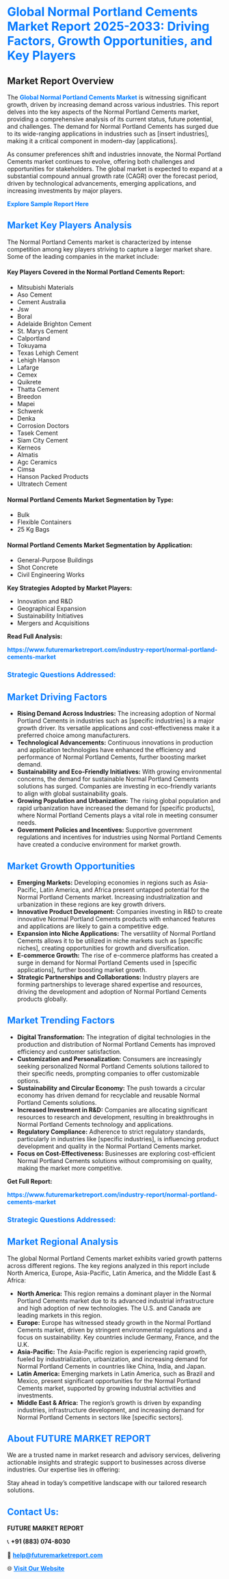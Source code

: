 <h1 style="color: #007BFF;">Global Normal Portland Cements Market Report 2025-2033: Driving Factors, Growth Opportunities, and Key Players</h1>

<section id="overview">
<h2>Market Report Overview</h2>
<p>The <a href="https://www.futuremarketreport.com/industry-report/normal-portland-cements-market" style="color: #007BFF; text-decoration: none;"><strong>Global Normal Portland Cements Market</strong></a> is witnessing significant growth, driven by increasing demand across various industries. This report delves into the key aspects of the Normal Portland Cements market, providing a comprehensive analysis of its current status, future potential, and challenges. The demand for Normal Portland Cements has surged due to its wide-ranging applications in industries such as [insert industries], making it a critical component in modern-day [applications].</p>
<p>As consumer preferences shift and industries innovate, the Normal Portland Cements market continues to evolve, offering both challenges and opportunities for stakeholders. The global market is expected to expand at a substantial compound annual growth rate (CAGR) over the forecast period, driven by technological advancements, emerging applications, and increasing investments by major players.</p>
</section>

<section id="overview">
<p><a href="https://www.futuremarketreport.com/request-sample/reportId=31449" style="color: #007BFF; text-decoration: none;"><strong>Explore Sample Report Here</strong></a></p>
</section>

<section id="key-players">
<h2 style="color: #007BFF;">Market Key Players Analysis</h2>
<p>The Normal Portland Cements market is characterized by intense competition among key players striving to capture a larger market share. Some of the leading companies in the market include:</p>
<h4>Key Players Covered in the Normal Portland Cements Report:</h4>
<ul><li>Mitsubishi Materials</li><li>Aso Cement</li><li>Cement Australia</li><li>Jsw</li><li>Boral</li><li>Adelaide Brighton Cement</li><li>St. Marys Cement</li><li>Calportland</li><li>Tokuyama</li><li>Texas Lehigh Cement</li><li>Lehigh Hanson</li><li>Lafarge</li><li>Cemex</li><li>Quikrete</li><li>Thatta Cement</li><li>Breedon</li><li>Mapei</li><li>Schwenk</li><li>Denka</li><li>Corrosion Doctors</li><li>Tasek Cement</li><li>Siam City Cement</li><li>Kerneos</li><li>Almatis</li><li>Agc Ceramics</li><li>Cimsa</li><li>Hanson Packed Products</li><li>Ultratech Cement</li></ul>
<h4>Normal Portland Cements Market Segmentation by Type:</h4>
<ul><li>Bulk</li><li>Flexible Containers</li><li>25 Kg Bags</li></ul>

<h4>Normal Portland Cements Market Segmentation by Application:</h4>
<ul><li>General-Purpose Buildings</li><li>Shot Concrete</li><li>Civil Engineering Works</li></ul>
<p><strong>Key Strategies Adopted by Market Players:</strong></p>
<ul>
<li>Innovation and R&D</li>
<li>Geographical Expansion</li>
<li>Sustainability Initiatives</li>
<li>Mergers and Acquisitions</li>
</ul>
</section>

<section>
<p><strong>Read Full Analysis: </strong></p><a href="https://www.futuremarketreport.com/industry-report/normal-portland-cements-market" style="color: #007BFF; text-decoration: none;"><strong>https://www.futuremarketreport.com/industry-report/normal-portland-cements-market</strong></a>
<h3 style="color: #007BFF;">Strategic Questions Addressed:</h3>
</section>

<section id="driving-factors">
<h2 style="color: #007BFF;">Market Driving Factors</h2>
<ul>
<li><strong>Rising Demand Across Industries:</strong> The increasing adoption of Normal Portland Cements in industries such as [specific industries] is a major growth driver. Its versatile applications and cost-effectiveness make it a preferred choice among manufacturers.</li>
<li><strong>Technological Advancements:</strong> Continuous innovations in production and application technologies have enhanced the efficiency and performance of Normal Portland Cements, further boosting market demand.</li>
<li><strong>Sustainability and Eco-Friendly Initiatives:</strong> With growing environmental concerns, the demand for sustainable Normal Portland Cements solutions has surged. Companies are investing in eco-friendly variants to align with global sustainability goals.</li>
<li><strong>Growing Population and Urbanization:</strong> The rising global population and rapid urbanization have increased the demand for [specific products], where Normal Portland Cements plays a vital role in meeting consumer needs.</li>
<li><strong>Government Policies and Incentives:</strong> Supportive government regulations and incentives for industries using Normal Portland Cements have created a conducive environment for market growth.</li>
</ul>
</section>

<section id="growth-opportunities">
<h2 style="color: #007BFF;">Market Growth Opportunities</h2>
<ul>
<li><strong>Emerging Markets:</strong> Developing economies in regions such as Asia-Pacific, Latin America, and Africa present untapped potential for the Normal Portland Cements market. Increasing industrialization and urbanization in these regions are key growth drivers.</li>
<li><strong>Innovative Product Development:</strong> Companies investing in R&D to create innovative Normal Portland Cements products with enhanced features and applications are likely to gain a competitive edge.</li>
<li><strong>Expansion into Niche Applications:</strong> The versatility of Normal Portland Cements allows it to be utilized in niche markets such as [specific niches], creating opportunities for growth and diversification.</li>
<li><strong>E-commerce Growth:</strong> The rise of e-commerce platforms has created a surge in demand for Normal Portland Cements used in [specific applications], further boosting market growth.</li>
<li><strong>Strategic Partnerships and Collaborations:</strong> Industry players are forming partnerships to leverage shared expertise and resources, driving the development and adoption of Normal Portland Cements products globally.</li>
</ul>
</section>

<section id="trending-factors">
<h2 style="color: #007BFF;">Market Trending Factors</h2>
<ul>
<li><strong>Digital Transformation:</strong> The integration of digital technologies in the production and distribution of Normal Portland Cements has improved efficiency and customer satisfaction.</li>
<li><strong>Customization and Personalization:</strong> Consumers are increasingly seeking personalized Normal Portland Cements solutions tailored to their specific needs, prompting companies to offer customizable options.</li>
<li><strong>Sustainability and Circular Economy:</strong> The push towards a circular economy has driven demand for recyclable and reusable Normal Portland Cements solutions.</li>
<li><strong>Increased Investment in R&D:</strong> Companies are allocating significant resources to research and development, resulting in breakthroughs in Normal Portland Cements technology and applications.</li>
<li><strong>Regulatory Compliance:</strong> Adherence to strict regulatory standards, particularly in industries like [specific industries], is influencing product development and quality in the Normal Portland Cements market.</li>
<li><strong>Focus on Cost-Effectiveness:</strong> Businesses are exploring cost-efficient Normal Portland Cements solutions without compromising on quality, making the market more competitive.</li>
</ul>
</section>

<section>
<p><strong>Get Full Report: </strong></p><a href="https://www.futuremarketreport.com/industry-report/normal-portland-cements-market" style="color: #007BFF; text-decoration: none;"><strong>https://www.futuremarketreport.com/industry-report/normal-portland-cements-market</strong></a>
<h3 style="color: #007BFF;">Strategic Questions Addressed:</h3>
</section>


<section id="regional-analysis">
<h2 style="color: #007BFF;">Market Regional Analysis</h2>
<p>The global Normal Portland Cements market exhibits varied growth patterns across different regions. The key regions analyzed in this report include North America, Europe, Asia-Pacific, Latin America, and the Middle East & Africa:</p>
<ul>
<li><strong>North America:</strong> This region remains a dominant player in the Normal Portland Cements market due to its advanced industrial infrastructure and high adoption of new technologies. The U.S. and Canada are leading markets in this region.</li>
<li><strong>Europe:</strong> Europe has witnessed steady growth in the Normal Portland Cements market, driven by stringent environmental regulations and a focus on sustainability. Key countries include Germany, France, and the U.K.</li>
<li><strong>Asia-Pacific:</strong> The Asia-Pacific region is experiencing rapid growth, fueled by industrialization, urbanization, and increasing demand for Normal Portland Cements in countries like China, India, and Japan.</li>
<li><strong>Latin America:</strong> Emerging markets in Latin America, such as Brazil and Mexico, present significant opportunities for the Normal Portland Cements market, supported by growing industrial activities and investments.</li>
<li><strong>Middle East & Africa:</strong> The region’s growth is driven by expanding industries, infrastructure development, and increasing demand for Normal Portland Cements in sectors like [specific sectors].</li>
</ul>
</section>

<footer>
<h2 style="color: #007BFF;">About FUTURE MARKET REPORT</h2>
<p>We are a trusted name in market research and advisory services, delivering actionable insights and strategic support to businesses across diverse industries. Our expertise lies in offering:</p>

<p>Stay ahead in today’s competitive landscape with our tailored research solutions.</p>

<h2 style="color: #007BFF;">Contact Us:</h2>
<p><strong>FUTURE MARKET REPORT</strong></p>
<p>📞 <strong>+91 (883) 074-8030</strong></p>
<p>📧 <strong><a href="mailto:help@futuremarketreport.com" style="color: #007BFF;">help@futuremarketreport.com</a></strong></p>
<p>🌐 <strong><a href="https://www.futuremarketreport.com/" style="color: #007BFF;">Visit Our Website</a></strong></p>
</footer>